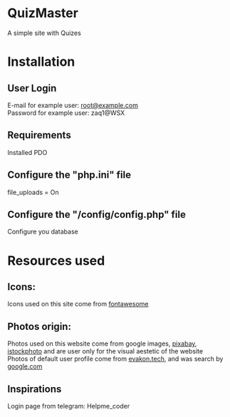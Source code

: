 # QuizMaster
 A simple site with Quizes

# Installation
## User Login
 E-mail for example user: root@example.com  
 Password for example user: zaq1@WSX 

## Requirements
 Installed PDO

## Configure the "php.ini" file
 file_uploads = On

## Configure the "/config/config.php" file
 Configure you database

# Resources used
## Icons:
 Icons used on this site come from [fontawesome](https://fontawesome.com/)

## Photos origin:
 Photos used on this website come from google images, [pixabay](https://pixabay.com/), [istockphoto](https://istockphoto.com) and are user only for the visual aestetic of the website  
 Photos of default user profile come from [evakon.tech](https://evakon.tech/), and was search by [google.com](https://www.google.com/)

 ## Inspirations
 Login page from telegram: Helpme_coder
